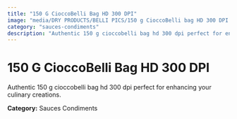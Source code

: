 ```yaml
---
title: "150 G CioccoBelli Bag HD 300 DPI"
image: "media/DRY PRODUCTS/BELLI PICS/150 g CioccoBelli bag HD 300 DPI.jpg"
category: "sauces-condiments"
description: "Authentic 150 g cioccobelli bag hd 300 dpi perfect for enhancing your culinary creations."
---
```


# 150 G CioccoBelli Bag HD 300 DPI

Authentic 150 g cioccobelli bag hd 300 dpi perfect for enhancing your culinary creations.

**Category:** Sauces Condiments
